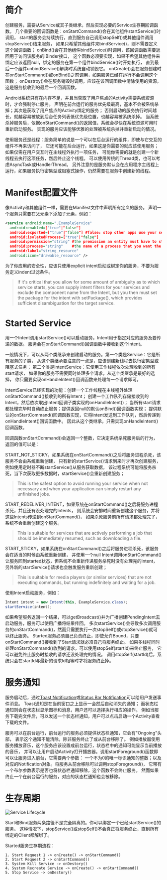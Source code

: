
# 简介

创建服务，需要从Service或其子类继承，然后实现必要的Service生存期回调函数。
几个重要的回调函数是：onStartCommand()会在其他组件startService()时调用，
start的服务会持续执行，直到服务自己调用stopSelf()或其他组件调用stopService()结束服务，
如果只希望其他组件来bindService()，则不需要定义这个回调函数；
onBind()会在其他组件bindService()时调用，该回调函数需要返回用于访问该服务的IBinder接口，
这个函数必须要实现，如果不希望其他组件来绑定应该返回null，绑定的服务在第一个组件bindService()时开始执行，
直到最后一个组件unbindService()解绑时系统自动销毁它。
onCreate()会在服务创建时在onStartCommand()或onBind()之前调用，如果服务已经在运行不会调用这个函数；
onDestroy()会在服务销毁时调用，应该在该回调函数中清除使用的资源，这是服务接收到的最后一个回调函数。

Android系统只有在内存不足，并且当获取了用户焦点的Activity需要系统资源时，才会强制停止服务。
声明在前台运行的服务优先级最高，基本不会被系统杀掉；其次是获取了用户焦点的Activity绑定的服务；
否则启动的服务执行时间越长，就越容易被放到后台任务列表低优先级位置，也越容易被系统杀掉。
当系统杀掉服务后，依据onStartCommand()的返回值，系统会尽快在系统资源可用时重新启动服务。
实现的服务应该能够优雅的处理被系统杀掉并重新启动的情况。

使用服务还是线程：服务简单的说是一个可以在后台运行的组件，即使与它交互的组件不再来访问了，
它还可能在后台运行，如果这是你需要的就应该使用服务；如果仅需在用户交互时在主线程外执行一项任务，
可能你需要的就是创建一个新线程去执行这项任务，然后终止这个线程。
可以使用传统的Thread类，也可以考虑AsyncTask或HandlerThread。
另外注意的是服务默认会在应用程序主线程上运行，如果服务执行密集型或阻塞式操作，仍然需要在服务中创建新的线程。

# Manifest配置文件

像Activity和其他组件一样，需要在Manifest文件中声明所有定义的服务。
声明一个服务只需要在<application>父元素下添加<service>子元素，例如：
```xml
<service android:name=".ExampleService"
  android:enabled=["true"|"false"]
  android:exported=["true"|"false"] #false: stop other apps use your service even with explicit intent
  android:isolatedProcess=["true"|"false"]
  android:permission="string" #the premission an entity must have to start or bind the service
  android:process="string"    #the name of a process that you want the service to run
  android:label="string_resource"
  android:icon="drawable_resource" />
```
为了你应用的安全性，应该只使用explicit intent启动或绑定你的服务，不要为服务定义indent过滤条件。
>  If it's critical that you allow for some amount of ambiguity as to which service starts, 
you can supply intent filters for your services and exclude the component name from the Intent, 
but you then must set the package for the intent with setPackage(), 
which provides sufficient disambiguation for the target service.

# Started Service

用一个Intent调用startService()可以启动服务，Intent用于指定对应的服务及要传递的数据。
服务会在onStartCommand()回调函数中接收到这个Intent。

一般情况下，可以从两个类继承来创建启动的服务。第一个类是Service：它是所有服务的子类，
从这个类继承要注意的一点是，应该创建新线程去执行密集型或阻塞式任务；
第二个类是IntentService：它使用工作线程依次处理收到的所有start请求，
如果你的服务不需要同时处理多个请求，从这个类继承是最好的选择，
你只需要实现onHandleIntent()回调函数来处理每一个请求即可。

IntentService已经实现的功能：创建一个工作线程在主线程外处理onStartCommand()接收到的所有Intent；
创建一个工作队列存储接收到的Intent，然后依次取出Intent回调子类实现的onHandleIntent()；
当所有start请求都处理完毕时自动终止服务；提供返回null的默认onBind()回调函数实现；
提供默认的onStartCommand()回调函数实现，它将Intent发送到工作队列，然后传递到onHandleIntent()回调函数中。
因此从这个类继承，只需实现onHandleIntent()回调函数。

回调函数onStartCommand()会返回一个整数，它决定系统杀死服务后的行为，返回的值可以是：

START_NOT_STICKY，如果系统在onStartCommand()之后将服务进程杀死，该服务不会由系统重新创建，
只有新的startService()请求到来时才再次创建服务，例如使用定时器不断startService()从服务获取数据，
该过程系统可能将服务杀死，当下次获取更多数据时，startService()会重新创建服务；
> This is the safest option to avoid running your service when not necessary and 
  when your application can simply restart any unfinished jobs.

START_REDELIVER_INTENT，如果系统在onStartCommand()之后将服务进程杀死，并且还有没处理完的Intents，
则系统会安排时间重新创建这个服务，并将这些Intents传递到onStartCommand()，
如果杀死服务前所有请求都处理完了，系统不会重新创建这个服务。
> This is suitable for services that are actively performing a job that should be immediately resumed, 
  such as downloading a file.

START_STICKY，如果系统在onStartCommand()之后将服务进程杀死，该服务会在适当的时候由系统重新创建，
并使用一个null Intent调用onStartCommand()让服务回到started状态，但系统不会重新传递服务杀死时没有处理完的Intent，
另外新的startService()请求也会触发服务重新创建；
> This is suitable for media players (or similar services) that are not executing commands, 
  but running indefinitely and waiting for a job.

使用Intent启动服务，例如：
```java
Intent intent = new Intent(this, ExampleService.class);
startService(intent);
```
如果希望服务返回一个结果，可以getBroadcast()并为广播创建PendingIntent去启动服务，服务可以使用广播将结果传回。
多次startService()会导致多次调用服务的onStartCommand()，然而只需要执行一次stopSelf()或stopService()就可以终止服务。
Started服务必须自己负责终止，即使允许Bound，只要onStartCommand()接收到了Start请求就必须自己将服务终止。
如果多线程同时处理onStartCommand()收到的请求，可以使用stopSelf(startId)来终止服务，
它可以避免终止服务时接收的请求还没处理完的情况。
调用stopSelf(startId)后，系统只会在startId与最新的请求Id相等时才将服务终止掉。

# 服务通知

服务启动后，通过[Toast Notification][1]或[Status Bar Notification][2]可以给用户发送事件消息。
Toast通知是在当前窗口之上显示一会然后自动消失的通知；
而状态栏通知则会在状态栏显示图标和消息，用户还可以选择执行相应的操作。
例如当服务下载完文件后，可以发送一个状态栏通知，用户可以点击启动一个Activity查看下载的文件。

[1]: http://developer.android.com/guide/topics/ui/notifiers/toasts.html
[2]: http://developer.android.com/guide/topics/ui/notifiers/notifications.html

服务可以在前台运行，前台运行的服务必须提供状态栏通知，它会有"Ongoing"头部，
表示这个通知不能清除，除非服务终止了或从前台移除了。
例如播放器使用服务播放音乐，这个服务应该设置成前台运行，状态栏中的通知可能显示当前播放的音乐，
并可以让用户启动Activity打开播放器。调用startForeground()函数即可以让服务进入前台，它需要两个参数：
一个不为0的唯一标识通知的整数；以及对应的Notification对象。将服务从前台移除可以调用stopForeground()，
它带有一个布尔参数表示是否也将状态栏通知移除，这个函数不会终止服务。
然而如果终止一个在前台运行的服务，对应的状态栏通知也会被移除。

# 生存周期

![Service Lifecycle](../assets/service_lifecycle.png)

Start和Bind服务两条路径不是完全隔离的。你可以绑定一个已经startService()的服务。
这种情况下，stopService()或stopSelf()不会真正将服务终止，直到所有绑定的Client都解绑了。

Started服务生存期流程：
```
1. Start Request 1 -> onCreate() -> onStartCommand()
2. Start Request 2 -> onStartCommand()
3. System Kill Service -> onDestory()
4. System Recreate Service -> onCreate() -> onStartCommand()
5. Stop Service -> onDestory()
```
